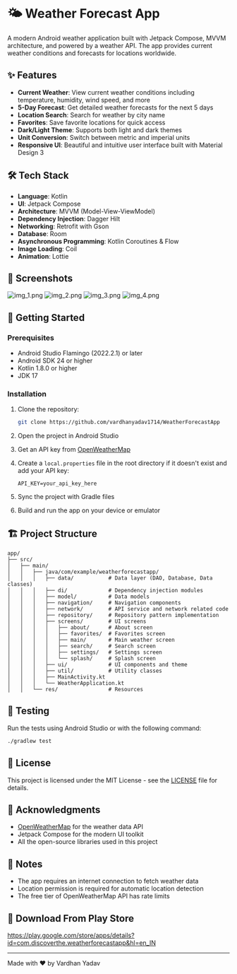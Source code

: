 # 🌤️ Weather Forecast App

A modern Android weather application built with Jetpack Compose, MVVM architecture, and powered by a weather API. The app provides current weather conditions and forecasts for locations worldwide.

## ✨ Features

- **Current Weather**: View current weather conditions including temperature, humidity, wind speed, and more
- **5-Day Forecast**: Get detailed weather forecasts for the next 5 days
- **Location Search**: Search for weather by city name
- **Favorites**: Save favorite locations for quick access
- **Dark/Light Theme**: Supports both light and dark themes
- **Unit Conversion**: Switch between metric and imperial units
- **Responsive UI**: Beautiful and intuitive user interface built with Material Design 3

## 🛠️ Tech Stack

- **Language**: Kotlin
- **UI**: Jetpack Compose
- **Architecture**: MVVM (Model-View-ViewModel)
- **Dependency Injection**: Dagger Hilt
- **Networking**: Retrofit with Gson
- **Database**: Room
- **Asynchronous Programming**: Kotlin Coroutines & Flow
- **Image Loading**: Coil
- **Animation**: Lottie

## 📱 Screenshots
![img_1.png](img_1.png)
![img_2.png](img_2.png)
 ![img_3.png](img_3.png)
![img_4.png](img_4.png)
## 🚀 Getting Started

### Prerequisites

- Android Studio Flamingo (2022.2.1) or later
- Android SDK 24 or higher
- Kotlin 1.8.0 or higher
- JDK 17

### Installation

1. Clone the repository:
   ```bash
   git clone https://github.com/vardhanyadav1714/WeatherForecastApp
   ```

2. Open the project in Android Studio

3. Get an API key from [OpenWeatherMap](https://openweathermap.org/api)

4. Create a `local.properties` file in the root directory if it doesn't exist and add your API key:
   ```properties
   API_KEY=your_api_key_here
   ```

5. Sync the project with Gradle files

6. Build and run the app on your device or emulator

## 🏗️ Project Structure

```
app/
├── src/
│   ├── main/
│   │   ├── java/com/example/weatherforecastapp/
│   │   │   ├── data/           # Data layer (DAO, Database, Data classes)
│   │   │   ├── di/             # Dependency injection modules
│   │   │   ├── model/          # Data models
│   │   │   ├── navigation/     # Navigation components
│   │   │   ├── network/        # API service and network related code
│   │   │   ├── repository/     # Repository pattern implementation
│   │   │   ├── screens/        # UI screens
│   │   │   │   ├── about/      # About screen
│   │   │   │   ├── favorites/  # Favorites screen
│   │   │   │   ├── main/       # Main weather screen
│   │   │   │   ├── search/     # Search screen
│   │   │   │   ├── settings/   # Settings screen
│   │   │   │   └── splash/     # Splash screen
│   │   │   ├── ui/             # UI components and theme
│   │   │   ├── util/           # Utility classes
│   │   │   ├── MainActivity.kt
│   │   │   └── WeatherApplication.kt
│   │   └── res/                # Resources
```

## 🧪 Testing

Run the tests using Android Studio or with the following command:

```bash
./gradlew test
```

## 📄 License

This project is licensed under the MIT License - see the [LICENSE](LICENSE) file for details.

## 🙏 Acknowledgments

- [OpenWeatherMap](https://openweathermap.org/) for the weather data API
- Jetpack Compose for the modern UI toolkit
- All the open-source libraries used in this project

## 📝 Notes

- The app requires an internet connection to fetch weather data
- Location permission is required for automatic location detection
- The free tier of OpenWeatherMap API has rate limits

## 📱 Download From Play Store
https://play.google.com/store/apps/details?id=com.discoverthe.weatherforecastapp&hl=en_IN

---

Made with ❤️ by Vardhan Yadav
